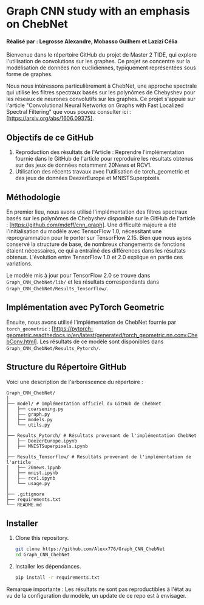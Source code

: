 # Graph CNN study with an emphasis on ChebNet 
#### Réalisé par : Legrosse Alexandre, Mobasso Guilhem et Lazizi Célia

Bienvenue dans le répertoire GitHub du projet de Master 2 TIDE, qui explore l'utilisation de convolutions sur les graphes. Ce projet se concentre sur la modélisation de données non euclidiennes, typiquement représentées sous forme de graphes.

Nous nous intéressons particulièrement à ChebNet, une approche spectrale qui utilise les filtres spectraux basés sur les polynômes de Chebyshev pour les réseaux de neurones convolutifs sur les graphes. Ce projet s'appuie sur l'article "Convolutional Neural Networks on Graphs with Fast Localized Spectral Filtering" que vous pouvez consulter ici : [https://arxiv.org/abs/1606.09375].

## Objectifs de ce GitHub
1) Reproduction des résultats de l'Article : Reprendre l'implémentation fournie dans le GitHub de l'article pour reproduire les résultats obtenus sur des jeux de données notamment 20News et RCV1.
2) Utilisation des récents travaux avec l'utilisation de torch_geometric et des jeux de données DeezerEurope et MNISTSuperpixels. 

## Méthodologie 

En premier lieu, nous avons utilisé l'implémentation des filtres spectraux basés sur les polynômes de Chebyshev disponible sur le GitHub de l'article : [https://github.com/mdeff/cnn_graph]. Une difficulté majeure a été l'initialisation du modèle avec TensorFlow 1.0, nécessitant une reprogrammation pour le porter sur TensorFlow 2.15. Bien que nous ayons conservé la structure de base, de nombreux changements de fonctions étaient nécessaires, ce qui a entraîné des différences dans les résultats obtenus. L'évolution entre TensorFlow 1.0 et 2.0 explique en partie ces variations. 

Le modèle mis à jour pour TensorFlow 2.0 se trouve dans `Graph_CNN_ChebNet/lib/` et les résultats correspondants dans `Graph_CNN_ChebNet/Results_Tensorflow/`.

## Implémentation avec PyTorch Geometric

Ensuite, nous avons utilisé l'implémentation de ChebNet fournie par `torch_geometric` : [https://pytorch-geometric.readthedocs.io/en/latest/generated/torch_geometric.nn.conv.ChebConv.html]. Les résultats de ce modèle sont disponibles dans `Graph_CNN_ChebNet/Results_Pytorch/`.

## Structure du Répertoire GitHub

Voici une description de l'arborescence du répertoire :

````
Graph_CNN_ChebNet/
│
├── model/ # Implémentation officiel du GitHub de ChebNet
│   ├── coarsening.py                  
│   ├── graph.py
│   ├── models.py 
│   └── utils.py             
│
├── Results_Pytorch/ # Résultats provenant de l'implémentation ChebNet
│   ├── DeezerEurope.ipynb
│   ├── MNISTSuperpixels.ipynb     
│                 
├── Results_Tensorflow/ # Résultats provenant de l'implémentation de l'article 
│   ├── 20news.ipynb
│   ├── mnist.ipynb 
│   ├── rcv1.ipynb 
│   └── usage.py
│   
├── .gitignore              
├── requirements.txt          
└── README.md            
````
### 

## Installer

1. Clone this repository.
   ```sh
   git clone https://github.com/Alexx776/Graph_CNN_ChebNet
   cd Graph_CNN_ChebNet
   ```

2. Installer les dépendances. 
   ```sh
   pip install -r requirements.txt  
   ```

Remarque importante : Les résultats ne sont pas reproductibles à l'état au vu de la configuration du modèle, un update de ce repo est à envisager.
